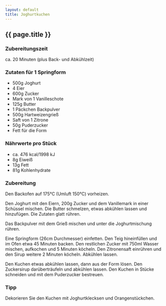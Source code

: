```yaml
---
layout: default
title: Joghurtkuchen
---
```


## {{ page.title }}

### Zubereitungszeit

ca. 20 Minuten (plus Back- und Abkühlzeit)

### Zutaten für 1 Springform

- 500g Joghurt
- 4 Eier
- 600g Zucker
- Mark von 1 Vanilleschote
- 125g Butter
- 1 Päckchen Backpulver
- 500g Hartweizengrieß
- Saft von 1 Zitrone
- 50g Puderzucker
- Fett für die Form

### Nährwerte pro Stück

- ca. 476 kcal/1998 kJ
- 8g Eiweiß
- 13g Fett
- 81g Kohlenhydrate

### Zubereitung

Den Backofen auf 175°C (Umluft 150°C) vorheizen.

Den Joghurt mit den Eiern, 200g Zucker und dem Vanillemark in einer
Schüssel mischen. Die Butter schmelzen, etwas abkühlen lassen und
hinzufügen. Die Zutaten glatt rühren.

Das Backpulver mit dem Grieß mischen und unter die Joghurtmischung
rühren.

Eine Springform (26cm Durchmesser) einfetten. Den Teig hineinfüllen und
im Ofen etwa 45 Minuten backen. Den restlichen Zucker mit 750ml Wasser
mischen, aufkochen und 5 Minuten köcheln. Den Zitronensaft einrühren und
den Sirup weitere 2 Minuten köcheln. Abkühlen lassen.

Den Kuchen etwas abkühlen lassen, dann aus der Form lösen. Den
Zuckersirup darüberträufeln und abkühlen lassen. Den Kuchen in Stücke
schneiden und mit dem Puderzucker bestreuen.

### Tipp

Dekorieren Sie den Kuchen mit Joghurtklecksen und Orangenstückchen.
